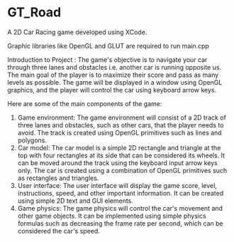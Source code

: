# GT_Road
A 2D Car Racing game developed using XCode.

Graphic libraries like OpenGL and GLUT are required to run main.cpp

Introduction to Project :
The game's objective is to navigate your car through three lanes and obstacles i.e. another car is running opposite us. The main goal of the player is to maximize their score and pass as many levels as possible. The game will be displayed in a window using OpenGL graphics, and the player will control the car using keyboard arrow keys.

Here are some of the main components of the game:

1. Game environment: The game environment will consist of a 2D track of three lanes and obstacles, such as other cars, that the player needs to avoid. The track is created using OpenGL primitives such as lines and polygons.
2. Car model: The car model is a simple 2D rectangle and triangle at the top with four rectangles at its side that can be considered its wheels. It can be moved around the track using the keyboard input arrow keys only. The car is created using a combination of OpenGL primitives such as rectangles and triangles.
3. User interface: The user interface will display the game score, level, instructions, speed, and other important information. It can be created using simple 2D text and GUI elements.
4. Game physics: The game physics will control the car's movement and other game objects. It can be implemented using simple physics formulas such as decreasing the frame rate per second, which can be considered the car's speed.
